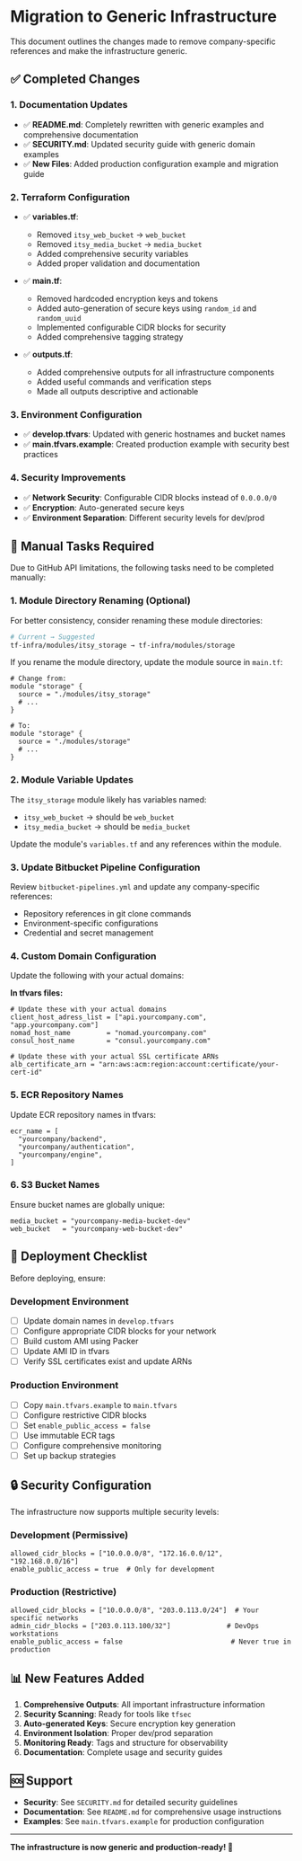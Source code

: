 # Migration to Generic Infrastructure

This document outlines the changes made to remove company-specific references and make the infrastructure generic.

## ✅ Completed Changes

### 1. **Documentation Updates**
- ✅ **README.md**: Completely rewritten with generic examples and comprehensive documentation
- ✅ **SECURITY.md**: Updated security guide with generic domain examples
- ✅ **New Files**: Added production configuration example and migration guide

### 2. **Terraform Configuration**
- ✅ **variables.tf**: 
  - Removed `itsy_web_bucket` → `web_bucket`
  - Removed `itsy_media_bucket` → `media_bucket`
  - Added comprehensive security variables
  - Added proper validation and documentation

- ✅ **main.tf**:
  - Removed hardcoded encryption keys and tokens
  - Added auto-generation of secure keys using `random_id` and `random_uuid`
  - Implemented configurable CIDR blocks for security
  - Added comprehensive tagging strategy

- ✅ **outputs.tf**: 
  - Added comprehensive outputs for all infrastructure components
  - Added useful commands and verification steps
  - Made all outputs descriptive and actionable

### 3. **Environment Configuration**
- ✅ **develop.tfvars**: Updated with generic hostnames and bucket names
- ✅ **main.tfvars.example**: Created production example with security best practices

### 4. **Security Improvements**
- ✅ **Network Security**: Configurable CIDR blocks instead of `0.0.0.0/0`
- ✅ **Encryption**: Auto-generated secure keys
- ✅ **Environment Separation**: Different security levels for dev/prod

## 🔄 Manual Tasks Required

Due to GitHub API limitations, the following tasks need to be completed manually:

### 1. **Module Directory Renaming** (Optional)
For better consistency, consider renaming these module directories:

```bash
# Current → Suggested
tf-infra/modules/itsy_storage → tf-infra/modules/storage
```

If you rename the module directory, update the module source in `main.tf`:
```hcl
# Change from:
module "storage" {
  source = "./modules/itsy_storage"
  # ...
}

# To:
module "storage" {
  source = "./modules/storage"
  # ...
}
```

### 2. **Module Variable Updates**
The `itsy_storage` module likely has variables named:
- `itsy_web_bucket` → should be `web_bucket`
- `itsy_media_bucket` → should be `media_bucket`

Update the module's `variables.tf` and any references within the module.

### 3. **Update Bitbucket Pipeline Configuration**
Review `bitbucket-pipelines.yml` and update any company-specific references:
- Repository references in git clone commands
- Environment-specific configurations
- Credential and secret management

### 4. **Custom Domain Configuration**
Update the following with your actual domains:

**In tfvars files:**
```hcl
# Update these with your actual domains
client_host_adress_list = ["api.yourcompany.com", "app.yourcompany.com"]
nomad_host_name         = "nomad.yourcompany.com"
consul_host_name        = "consul.yourcompany.com"

# Update these with your actual SSL certificate ARNs
alb_certificate_arn = "arn:aws:acm:region:account:certificate/your-cert-id"
```

### 5. **ECR Repository Names**
Update ECR repository names in tfvars:
```hcl
ecr_name = [
  "yourcompany/backend",
  "yourcompany/authentication", 
  "yourcompany/engine",
]
```

### 6. **S3 Bucket Names**
Ensure bucket names are globally unique:
```hcl
media_bucket = "yourcompany-media-bucket-dev"
web_bucket   = "yourcompany-web-bucket-dev"
```

## 🚀 Deployment Checklist

Before deploying, ensure:

### Development Environment
- [ ] Update domain names in `develop.tfvars`
- [ ] Configure appropriate CIDR blocks for your network
- [ ] Build custom AMI using Packer
- [ ] Update AMI ID in tfvars
- [ ] Verify SSL certificates exist and update ARNs

### Production Environment
- [ ] Copy `main.tfvars.example` to `main.tfvars`
- [ ] Configure restrictive CIDR blocks
- [ ] Set `enable_public_access = false`
- [ ] Use immutable ECR tags
- [ ] Configure comprehensive monitoring
- [ ] Set up backup strategies

## 🔒 Security Configuration

The infrastructure now supports multiple security levels:

### Development (Permissive)
```hcl
allowed_cidr_blocks = ["10.0.0.0/8", "172.16.0.0/12", "192.168.0.0/16"]
enable_public_access = true  # Only for development
```

### Production (Restrictive)
```hcl
allowed_cidr_blocks = ["10.0.0.0/8", "203.0.113.0/24"]  # Your specific networks
admin_cidr_blocks = ["203.0.113.100/32"]              # DevOps workstations
enable_public_access = false                           # Never true in production
```

## 📊 New Features Added

1. **Comprehensive Outputs**: All important infrastructure information
2. **Security Scanning**: Ready for tools like `tfsec`
3. **Auto-generated Keys**: Secure encryption key generation
4. **Environment Isolation**: Proper dev/prod separation
5. **Monitoring Ready**: Tags and structure for observability
6. **Documentation**: Complete usage and security guides

## 🆘 Support

- **Security**: See `SECURITY.md` for detailed security guidelines
- **Documentation**: See `README.md` for comprehensive usage instructions
- **Examples**: See `main.tfvars.example` for production configuration

---

**The infrastructure is now generic and production-ready! 🎉**
